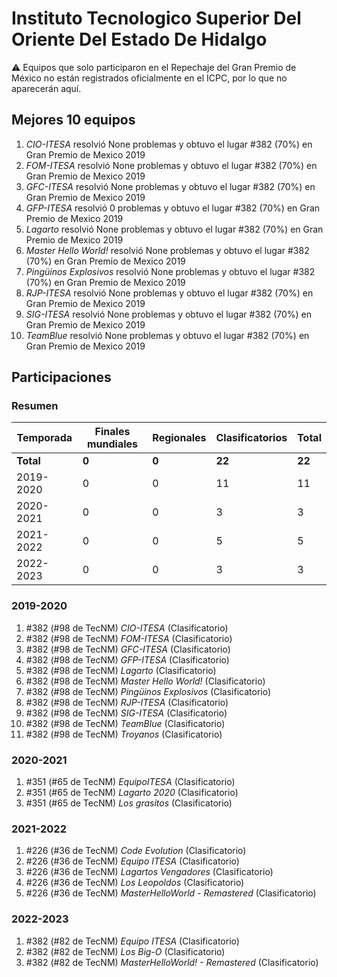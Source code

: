 # Instituto Tecnologico Superior Del Oriente Del Estado De Hidalgo

:warning: Equipos que solo participaron en el Repechaje del Gran Premio de México no están registrados oficialmente en el ICPC, por lo que no aparecerán aquí.

## Mejores 10 equipos

1. _CIO-ITESA_ resolvió None problemas y obtuvo el lugar #382 (70%) en Gran Premio de Mexico 2019
1. _FOM-ITESA_ resolvió None problemas y obtuvo el lugar #382 (70%) en Gran Premio de Mexico 2019
1. _GFC-ITESA_ resolvió None problemas y obtuvo el lugar #382 (70%) en Gran Premio de Mexico 2019
1. _GFP-ITESA_ resolvió 0 problemas y obtuvo el lugar #382 (70%) en Gran Premio de Mexico 2019
1. _Lagarto_ resolvió None problemas y obtuvo el lugar #382 (70%) en Gran Premio de Mexico 2019
1. _Master Hello World!_ resolvió None problemas y obtuvo el lugar #382 (70%) en Gran Premio de Mexico 2019
1. _Pingüinos Explosivos_ resolvió None problemas y obtuvo el lugar #382 (70%) en Gran Premio de Mexico 2019
1. _RJP-ITESA_ resolvió None problemas y obtuvo el lugar #382 (70%) en Gran Premio de Mexico 2019
1. _SIG-ITESA_ resolvió None problemas y obtuvo el lugar #382 (70%) en Gran Premio de Mexico 2019
1. _TeamBlue_ resolvió None problemas y obtuvo el lugar #382 (70%) en Gran Premio de Mexico 2019

## Participaciones

### Resumen

| Temporada | Finales mundiales | Regionales | Clasificatorios | Total |
| --- | --- | --- | --- | --- |
| **Total** | **0** | **0** | **22** | **22** |
| 2019-2020 | 0 | 0 | 11 | 11 |
| 2020-2021 | 0 | 0 | 3 | 3 |
| 2021-2022 | 0 | 0 | 5 | 5 |
| 2022-2023 | 0 | 0 | 3 | 3 |

### 2019-2020

1. #382 (#98 de TecNM) _CIO-ITESA_ (Clasificatorio)
1. #382 (#98 de TecNM) _FOM-ITESA_ (Clasificatorio)
1. #382 (#98 de TecNM) _GFC-ITESA_ (Clasificatorio)
1. #382 (#98 de TecNM) _GFP-ITESA_ (Clasificatorio)
1. #382 (#98 de TecNM) _Lagarto_ (Clasificatorio)
1. #382 (#98 de TecNM) _Master Hello World!_ (Clasificatorio)
1. #382 (#98 de TecNM) _Pingüinos Explosivos_ (Clasificatorio)
1. #382 (#98 de TecNM) _RJP-ITESA_ (Clasificatorio)
1. #382 (#98 de TecNM) _SIG-ITESA_ (Clasificatorio)
1. #382 (#98 de TecNM) _TeamBlue_ (Clasificatorio)
1. #382 (#98 de TecNM) _Troyanos_ (Clasificatorio)

### 2020-2021

1. #351 (#65 de TecNM) _EquipoITESA_ (Clasificatorio)
1. #351 (#65 de TecNM) _Lagarto 2020_ (Clasificatorio)
1. #351 (#65 de TecNM) _Los grasitos_ (Clasificatorio)

### 2021-2022

1. #226 (#36 de TecNM) _Code Evolution_ (Clasificatorio)
1. #226 (#36 de TecNM) _Equipo ITESA_ (Clasificatorio)
1. #226 (#36 de TecNM) _Lagartos Vengadores_ (Clasificatorio)
1. #226 (#36 de TecNM) _Los Leopoldos_ (Clasificatorio)
1. #226 (#36 de TecNM) _MasterHelloWorld - Remastered_ (Clasificatorio)

### 2022-2023

1. #382 (#82 de TecNM) _Equipo ITESA_ (Clasificatorio)
1. #382 (#82 de TecNM) _Los Big-O_ (Clasificatorio)
1. #382 (#82 de TecNM) _MasterHelloWorld! - Remastered_ (Clasificatorio)



